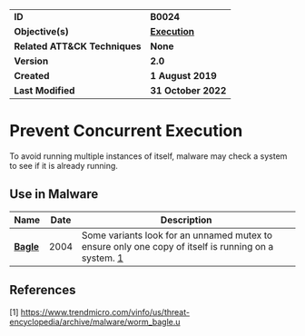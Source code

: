 <table>
<tr>
<td><b>ID</b></td>
<td><b>B0024</b></td>
</tr>
<tr>
<td><b>Objective(s)</b></td>
<td><b><a href="../execution">Execution</a></b></td>
</tr>
<tr>
<td><b>Related ATT&CK Techniques</b></td>
<td><b>None</b></td>
</tr>
<tr>
<td><b>Version</b></td>
<td><b>2.0</b></td>
</tr>
<tr>
<td><b>Created</b></td>
<td><b>1 August 2019</b></td>
</tr>
<tr>
<td><b>Last Modified</b></td>
<td><b>31 October 2022</b></td>
</tr>
</table>


# Prevent Concurrent Execution

To avoid running multiple instances of itself, malware may check a system to see if it is already running.

## Use in Malware

|Name|Date|Description|
|---|---|---|
|[**Bagle**](../xample-malware/bagle.md)|2004|Some variants look for an unnamed mutex to ensure only one copy of itself is running on a system. [1](#1)|

## References

<a name="1">[1]</a> https://www.trendmicro.com/vinfo/us/threat-encyclopedia/archive/malware/worm_bagle.u
